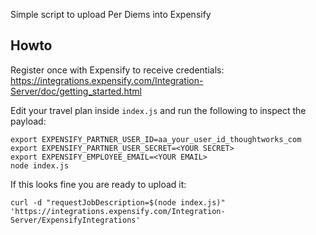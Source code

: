 Simple script to upload Per Diems into Expensify

## Howto

Register once with Expensify to receive credentials: https://integrations.expensify.com/Integration-Server/doc/getting_started.html

Edit your travel plan inside `index.js` and run the following to inspect the payload:

    export EXPENSIFY_PARTNER_USER_ID=aa_your_user_id_thoughtworks_com
    export EXPENSIFY_PARTNER_USER_SECRET=<YOUR SECRET>
    export EXPENSIFY_EMPLOYEE_EMAIL=<YOUR EMAIL>
    node index.js

If this looks fine you are ready to upload it:

    curl -d "requestJobDescription=$(node index.js)" 'https://integrations.expensify.com/Integration-Server/ExpensifyIntegrations'
